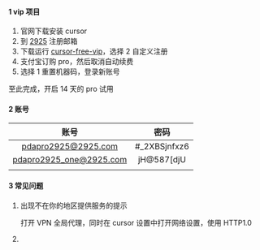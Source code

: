 #### 1 vip 项目

1. 官网下载安装 cursor
2. 到 [2925](https://2925.com) 注册邮箱
3. 下载运行 [cursor-free-vip](https://github.com/yeongpin/cursor-free-vip)，选择 2 自定义注册
4. 支付宝订购 pro，然后取消自动续费
4. 选择 1 重置机器码，登录新账号

至此完成，开启 14 天的 pro 试用

#### 2 账号

|          账号           |     密码     |
| :---------------------: | :----------: |
|   pdapro2925@2925.com   | #_2XBSjnfxz6 |
| pdapro2925_one@2925.com |  jH@587[djU  |
|                         |              |

#### 3 常见问题

1. 出现不在你的地区提供服务的提示

   打开 VPN 全局代理，同时在 cursor 设置中打开网络设置，使用 HTTP1.0

2. 

